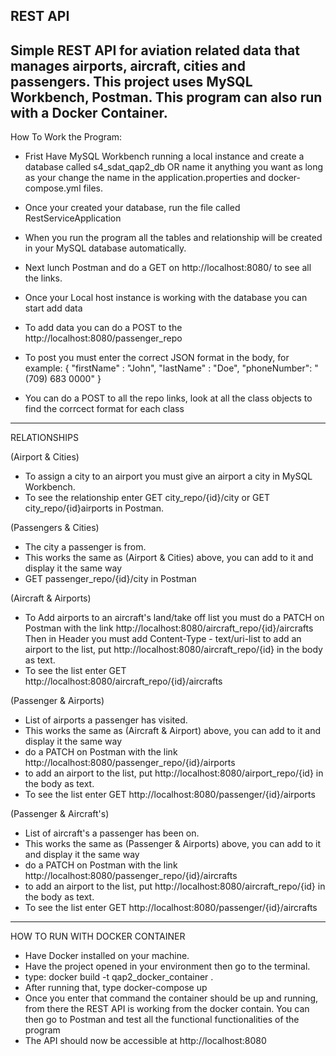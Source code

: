 REST API
--------------------------------------------------------------------------------------------------------------------------------
Simple REST API for aviation related data that manages airports, aircraft, cities and passengers.
This project uses MySQL Workbench, Postman. This program can also run with a Docker Container.
--------------------------------------------------------------------------------------------------------------------------------
How To Work the Program:

 - Frist Have MySQL Workbench running a local instance and create a database called s4_sdat_qap2_db
   OR name it anything you want as long as your change the name in the application.properties and docker-compose.yml files.
   
 - Once your created your database, run the file called RestServiceApplication
 - When you run the program all the tables and relationship will be created in your MySQL database automatically.

 - Next lunch Postman and do a GET on http://localhost:8080/ to see all the links.
 - Once your Local host instance is working with the database you can start add data
 - To add data you can do a POST to the http://localhost:8080/passenger_repo
 - To post you must enter the correct JSON format in the body, for example:
                         {
                         "firstName" : "John",
                         "lastName" : "Doe",
                         "phoneNumber": "(709) 683 0000"
                         }
 - You can do a POST to all the repo links, look at all the class objects to find the corrcect format for each class
--------------------------------------------------------------------------------------------------------------------------------
RELATIONSHIPS

(Airport & Cities)
- To assign a city to an airport you must give an airport a city in MySQL Workbench.
- To see the relationship enter GET city_repo/{id}/city or GET city_repo/{id}airports   in Postman.


(Passengers & Cities)
- The city a passenger is from.
- This works the same as (Airport & Cities) above, you can add to it and display it the same way
- GET passenger_repo/{id}/city  in Postman


(Aircraft & Airports)
- To Add airports to an aircraft's land/take off list you must do a PATCH on Postman with the link http://localhost:8080/aircraft_repo/{id}/aircrafts
  Then in Header you must add Content-Type - text/uri-list
  to add an airport to the list, put http://localhost:8080/aircraft_repo/{id} in the body as text.
- To see the list enter GET http://localhost:8080/aircraft_repo/{id}/aircrafts


(Passenger & Airports)
- List of airports a passenger has visited.
- This works the same as (Aircraft & Airport) above, you can add to it and display it the same way
- do a PATCH on Postman with the link http://localhost:8080/passenger_repo/{id}/airports
- to add an airport to the list, put http://localhost:8080/airport_repo/{id} in the body as text.
- To see the list enter GET http://localhost:8080/passenger/{id}/airports


(Passenger & Aircraft's)
- List of aircraft's a passenger has been on.
- This works the same as (Passenger & Airports) above, you can add to it and display it the same way
- do a PATCH on Postman with the link http://localhost:8080/passenger_repo/{id}/aircrafts
- to add an airport to the list, put http://localhost:8080/aircraft_repo/{id} in the body as text.
- To see the list enter GET http://localhost:8080/passenger/{id}/aircrafts
--------------------------------------------------------------------------------------------------------------------------------
HOW TO RUN WITH DOCKER CONTAINER

- Have Docker installed on your machine.
- Have the project opened in your environment then go to the terminal.
- type: docker build -t qap2_docker_container .
- After running that, type docker-compose up
- Once you enter that command the container should be up and running, from there the REST API is working from the docker contain.
  You can then go to Postman and test all the functional functionalities of the program
- The API should now be accessible at http://localhost:8080

  
